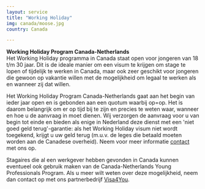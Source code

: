 ```yaml
---
layout: service
title: "Working Holiday"
img: canada/moose.jpg
country: Canada

---
```

<strong>Working Holiday Program Canada-Netherlands</strong><br/>
Het Working Holiday programma in Canada staat open voor jongeren van 18 t/m 30 jaar. Dit is de ideale manier om een visum te krijgen om stage te lopen of tijdelijk te werken in Canada, maar ook zeer geschikt voor jongeren die gewoon op vakantie willen met de mogelijkheid om legaal te werken als en wanneer zij dat willen.

Het Working Holiday Program Canada-Netherlands gaat aan het begin van ieder jaar open en is gebonden aan een quotum waarbij op=op. Het is daarom belangrijk om er op tijd bij te zijn en precies te weten waar, wanneer en hoe u de aanvraag in moet dienen. Wij verzorgen de aanvraag voor u van begin tot einde en bieden als enige in Nederland deze dienst met een 'niet goed geld terug'-garantie: als het Working Holiday visum niet wordt toegekend, krijgt u uw geld terug (m.u.v. de leges die betaald moeten worden aan de Canadese overheid). Neem voor meer informatie <a href="{{ site.baseurl }}/contact">contact</a> met ons op.

Stagaires die al een werkgever hebben gevonden in Canada kunnen eventueel ook gebruik maken van de Canada-Netherlands Young Professionals Program. Als u meer wilt weten over deze mogelijkheid, neem dan contact op met ons partnerbedrijf <a href="https://www.visa4you.org/nl/visum-canada/stagelopen-werken-of-studeren-in-canada/">Visa4You</a>.
